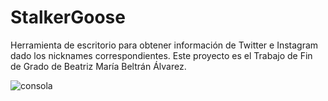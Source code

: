 # StalkerGoose
Herramienta de escritorio para obtener información de Twitter e Instagram dado los nicknames correspondientes. Este proyecto es el Trabajo de Fin de Grado de Beatriz María Beltrán Álvarez.

![consola](https://user-images.githubusercontent.com/52604150/173721600-33c3a5c9-5b99-4d7d-ac4c-73bc62ff1050.PNG)
